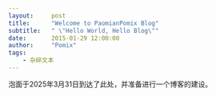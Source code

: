 ```yaml
---
layout:     post
title:      "Welcome to PaomianPomix Blog"
subtitle:   " \"Hello World, Hello Blog\""
date:       2015-01-29 12:00:00
author:     "Pomix"
tags:
    - 杂碎文本
---
```


泡面于2025年3月31日到达了此处，并准备进行一个博客的建设。
